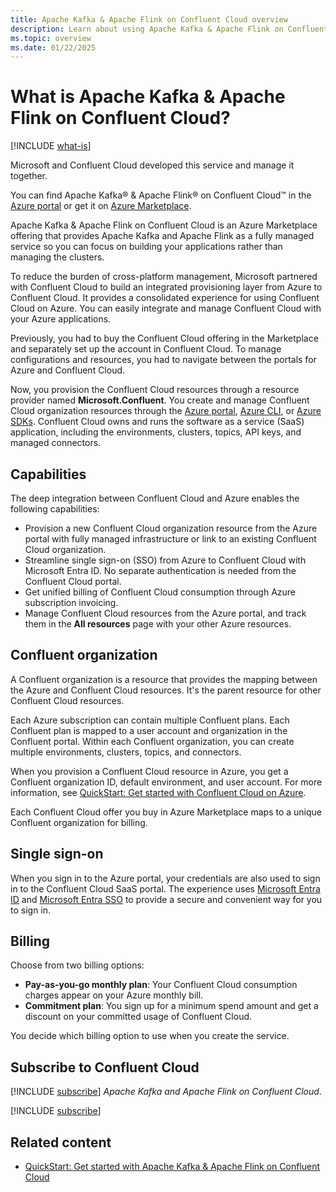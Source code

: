 ```yaml
---
title: Apache Kafka & Apache Flink on Confluent Cloud overview
description: Learn about using Apache Kafka & Apache Flink on Confluent Cloud in Azure Marketplace.
ms.topic: overview
ms.date: 01/22/2025
---
```


# What is Apache Kafka & Apache Flink on Confluent Cloud?

[!INCLUDE [what-is](../includes/what-is.md)]

Microsoft and Confluent Cloud developed this service and manage it together.

You can find Apache Kafka® & Apache Flink® on Confluent Cloud™ in the [Azure portal](https://portal.azure.com/#view/HubsExtension/BrowseResource/resourceType/Microsoft.Confluent%2Forganizations) or get it on [Azure Marketplace](https://azuremarketplace.microsoft.com/marketplace/apps/confluentinc.confluent-cloud-azure-prod?tab=Overview).

Apache Kafka & Apache Flink on Confluent Cloud is an Azure Marketplace offering that provides Apache Kafka and Apache Flink as a fully managed service so you can focus on building your applications rather than managing the clusters.

To reduce the burden of cross-platform management, Microsoft partnered with Confluent Cloud to build an integrated provisioning layer from Azure to Confluent Cloud. It provides a consolidated experience for using Confluent Cloud on Azure. You can easily integrate and manage Confluent Cloud with your Azure applications.

Previously, you had to buy the Confluent Cloud offering in the Marketplace and separately set up the account in Confluent Cloud. To manage configurations and resources, you had to navigate between the portals for Azure and Confluent Cloud.

Now, you provision the Confluent Cloud resources through a resource provider named **Microsoft.Confluent**. You create and manage Confluent Cloud organization resources through the [Azure portal](https://portal.azure.com/), [Azure CLI](/cli/azure/), or [Azure SDKs](/azure#languages-and-tools). Confluent Cloud owns and runs the software as a service (SaaS) application, including the environments, clusters, topics, API keys, and managed connectors.

## Capabilities

The deep integration between Confluent Cloud and Azure enables the following capabilities:

- Provision a new Confluent Cloud organization resource from the Azure portal with fully managed infrastructure or link to an existing Confluent Cloud organization.
- Streamline single sign-on (SSO) from Azure to Confluent Cloud with Microsoft Entra ID. No separate authentication is needed from the Confluent Cloud portal.
- Get unified billing of Confluent Cloud consumption through Azure subscription invoicing.
- Manage Confluent Cloud resources from the Azure portal, and track them in the **All resources** page with your other Azure resources.

## Confluent organization

A Confluent organization is a resource that provides the mapping between the Azure and Confluent Cloud resources. It's the parent resource for other Confluent Cloud resources.

Each Azure subscription can contain multiple Confluent plans. Each Confluent plan is mapped to a user account and organization in the Confluent portal. Within each Confluent organization, you can create multiple environments, clusters, topics, and connectors.

When you provision a Confluent Cloud resource in Azure, you get a Confluent organization ID, default environment, and user account. For more information, see [QuickStart: Get started with Confluent Cloud on Azure](create.md).

Each Confluent Cloud offer you buy in Azure Marketplace maps to a unique Confluent organization for billing.

## Single sign-on

When you sign in to the Azure portal, your credentials are also used to sign in to the Confluent Cloud SaaS portal. The experience uses [Microsoft Entra ID](../../active-directory/fundamentals/active-directory-whatis.md) and [Microsoft Entra SSO](../../active-directory/manage-apps/what-is-single-sign-on.md) to provide a secure and convenient way for you to sign in.

## Billing

Choose from two billing options:

- **Pay-as-you-go monthly plan**: Your Confluent Cloud consumption charges appear on your Azure monthly bill.
- **Commitment plan**: You sign up for a minimum spend amount and get a discount on your committed usage of Confluent Cloud.

You decide which billing option to use when you create the service.

## Subscribe to Confluent Cloud

[!INCLUDE [subscribe](../includes/subscribe.md)] *Apache Kafka and Apache Flink on Confluent Cloud*.

[!INCLUDE [subscribe](../includes/subscribe-from-azure-portal.md)]

## Related content

- [QuickStart: Get started with Apache Kafka & Apache Flink on Confluent Cloud](create.md)
